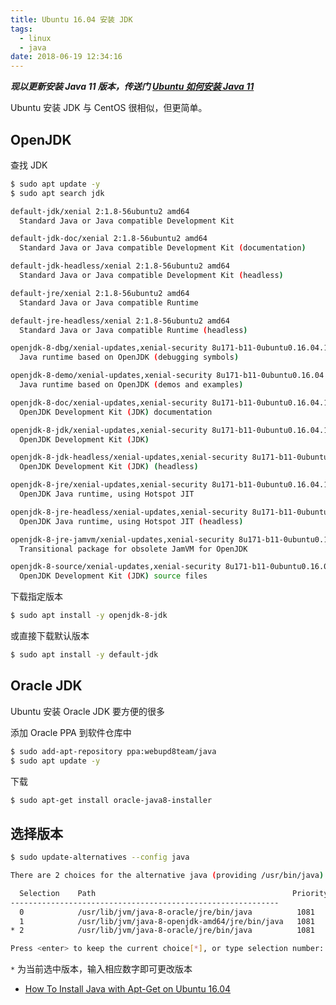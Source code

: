 ```yaml
---
title: Ubuntu 16.04 安装 JDK
tags:
  - linux
  - java
date: 2018-06-19 12:34:16
---
```


***现以更新安装 Java 11 版本，传送门 [Ubuntu 如何安装 Java 11](/2018/12/26/ubuntu-install-jdk11/)***

Ubuntu 安装 JDK 与 CentOS 很相似，但更简单。

<!-- more --><!-- toc -->

## OpenJDK

查找 JDK

```bash
$ sudo apt update -y
$ sudo apt search jdk

default-jdk/xenial 2:1.8-56ubuntu2 amd64
  Standard Java or Java compatible Development Kit

default-jdk-doc/xenial 2:1.8-56ubuntu2 amd64
  Standard Java or Java compatible Development Kit (documentation)

default-jdk-headless/xenial 2:1.8-56ubuntu2 amd64
  Standard Java or Java compatible Development Kit (headless)

default-jre/xenial 2:1.8-56ubuntu2 amd64
  Standard Java or Java compatible Runtime

default-jre-headless/xenial 2:1.8-56ubuntu2 amd64
  Standard Java or Java compatible Runtime (headless)

openjdk-8-dbg/xenial-updates,xenial-security 8u171-b11-0ubuntu0.16.04.1 amd64
  Java runtime based on OpenJDK (debugging symbols)

openjdk-8-demo/xenial-updates,xenial-security 8u171-b11-0ubuntu0.16.04.1 amd64
  Java runtime based on OpenJDK (demos and examples)

openjdk-8-doc/xenial-updates,xenial-security 8u171-b11-0ubuntu0.16.04.1 all
  OpenJDK Development Kit (JDK) documentation

openjdk-8-jdk/xenial-updates,xenial-security 8u171-b11-0ubuntu0.16.04.1 amd64
  OpenJDK Development Kit (JDK)

openjdk-8-jdk-headless/xenial-updates,xenial-security 8u171-b11-0ubuntu0.16.04.1 amd64
  OpenJDK Development Kit (JDK) (headless)

openjdk-8-jre/xenial-updates,xenial-security 8u171-b11-0ubuntu0.16.04.1 amd64
  OpenJDK Java runtime, using Hotspot JIT

openjdk-8-jre-headless/xenial-updates,xenial-security 8u171-b11-0ubuntu0.16.04.1 amd64
  OpenJDK Java runtime, using Hotspot JIT (headless)

openjdk-8-jre-jamvm/xenial-updates,xenial-security 8u171-b11-0ubuntu0.16.04.1 amd64
  Transitional package for obsolete JamVM for OpenJDK

openjdk-8-source/xenial-updates,xenial-security 8u171-b11-0ubuntu0.16.04.1 all
  OpenJDK Development Kit (JDK) source files
```

下载指定版本

```bash
$ sudo apt install -y openjdk-8-jdk
```

或直接下载默认版本

```bash
$ sudo apt install -y default-jdk
```

## Oracle JDK

Ubuntu 安装 Oracle JDK 要方便的很多

添加 Oracle PPA 到软件仓库中

```bash
$ sudo add-apt-repository ppa:webupd8team/java
$ sudo apt update -y
```

下载

```bash
$ sudo apt-get install oracle-java8-installer
```

## 选择版本

```bash
$ sudo update-alternatives --config java

There are 2 choices for the alternative java (providing /usr/bin/java).

  Selection    Path                                            Priority   Status
------------------------------------------------------------
  0            /usr/lib/jvm/java-8-oracle/jre/bin/java          1081      auto mode
  1            /usr/lib/jvm/java-8-openjdk-amd64/jre/bin/java   1081      manual mode
* 2            /usr/lib/jvm/java-8-oracle/jre/bin/java          1081      manual mode

Press <enter> to keep the current choice[*], or type selection number:
```

`*` 为当前选中版本，输入相应数字即可更改版本

- [How To Install Java with Apt-Get on Ubuntu 16.04](https://www.digitalocean.com/community/tutorials/how-to-install-java-with-apt-get-on-ubuntu-16-04)
